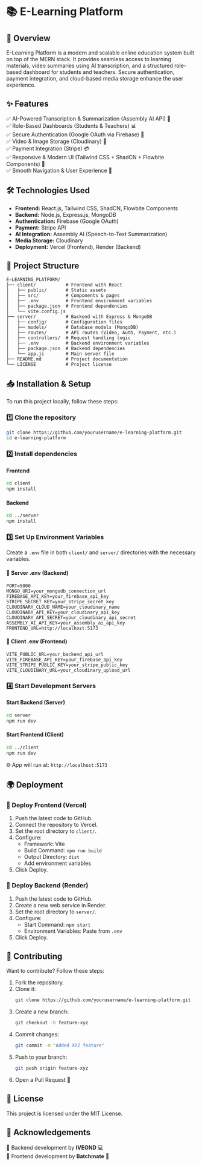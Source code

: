 # 📚 E-Learning Platform

## 🚀 Overview
E-Learning Platform is a modern and scalable online education system built on top of the MERN stack. It provides seamless access to learning materials, video summaries using AI transcription, and a structured role-based dashboard for students and teachers. Secure authentication, payment integration, and cloud-based media storage enhance the user experience.

## ✨ Features
✅ AI-Powered Transcription & Summarization (Assembly AI API) 🧠  
✅ Role-Based Dashboards (Students & Teachers) 📊  
✅ Secure Authentication (Google OAuth via Firebase) 🔐  
✅ Video & Image Storage (Cloudinary) 📁  
✅ Payment Integration (Stripe) 💳  
✅ Responsive & Modern UI (Tailwind CSS + ShadCN + Flowbite Components) 🎨  
✅ Smooth Navigation & User Experience 🔄  

## 🛠️ Technologies Used
- **Frontend:** React.js, Tailwind CSS, ShadCN, Flowbite Components
- **Backend:** Node.js, Express.js, MongoDB
- **Authentication:** Firebase (Google OAuth)
- **Payment:** Stripe API
- **AI Integration:** Assembly AI (Speech-to-Text Summarization)
- **Media Storage:** Cloudinary
- **Deployment:** Vercel (Frontend), Render (Backend)

## 📁 Project Structure
```
E-LEARNING_PLATFORM/
├── client/           # Frontend with React
│   ├── public/       # Static assets
│   ├── src/          # Components & pages
│   ├── .env          # Frontend environment variables
│   ├── package.json  # Frontend dependencies
│   └── vite.config.js
├── server/           # Backend with Express & MongoDB
│   ├── config/       # Configuration files
│   ├── models/       # Database models (MongoDB)
│   ├── routes/       # API routes (Video, Auth, Payment, etc.)
│   ├── controllers/  # Request handling logic
│   ├── .env          # Backend environment variables
│   ├── package.json  # Backend dependencies
│   └── app.js        # Main server file
├── README.md         # Project documentation
└── LICENSE           # Project license
```

## 📥 Installation & Setup
To run this project locally, follow these steps:

### 1️⃣ Clone the repository
```bash
git clone https://github.com/yourusername/e-learning-platform.git
cd e-learning-platform
```

### 2️⃣ Install dependencies
#### Frontend
```bash
cd client
npm install
```
#### Backend
```bash
cd ../server
npm install
```

### 3️⃣ Set Up Environment Variables
Create a `.env` file in both `client/` and `server/` directories with the necessary variables.

#### 📂 Server .env (Backend)
```
PORT=5000
MONGO_URI=your_mongodb_connection_url
FIREBASE_API_KEY=your_firebase_api_key
STRIPE_SECRET_KEY=your_stripe_secret_key
CLOUDINARY_CLOUD_NAME=your_cloudinary_name
CLOUDINARY_API_KEY=your_cloudinary_api_key
CLOUDINARY_API_SECRET=your_cloudinary_api_secret
ASSEMBLY_AI_API_KEY=your_assembly_ai_api_key
FRONTEND_URL=http://localhost:5173
```

#### 📂 Client .env (Frontend)
```
VITE_PUBLIC_URL=your_backend_api_url
VITE_FIREBASE_API_KEY=your_firebase_api_key
VITE_STRIPE_PUBLIC_KEY=your_stripe_public_key
VITE_CLOUDINARY_URL=your_cloudinary_upload_url
```

### 4️⃣ Start Development Servers
#### Start Backend (Server)
```bash
cd server
npm run dev
```

#### Start Frontend (Client)
```bash
cd ../client
npm run dev
```

🌐 App will run at: `http://localhost:5173`

## 🌍 Deployment
### 🚀 Deploy Frontend (Vercel)
1. Push the latest code to GitHub.
2. Connect the repository to Vercel.
3. Set the root directory to `client/`.
4. Configure:
   - Framework: Vite
   - Build Command: `npm run build`
   - Output Directory: `dist`
   - Add environment variables
5. Click Deploy.

### 🚀 Deploy Backend (Render)
1. Push the latest code to GitHub.
2. Create a new web service in Render.
3. Set the root directory to `server/`.
4. Configure:
   - Start Command: `npm start`
   - Environment Variables: Paste from `.env`
5. Click Deploy.

## 🤝 Contributing
Want to contribute? Follow these steps:
1. Fork the repository.
2. Clone it:
   ```bash
   git clone https://github.com/yourusername/e-learning-platform.git
   ```
3. Create a new branch:
   ```bash
   git checkout -b feature-xyz
   ```
4. Commit changes:
   ```bash
   git commit -m "Added XYZ feature"
   ```
5. Push to your branch:
   ```bash
   git push origin feature-xyz
   ```
6. Open a Pull Request 🚀

## 📜 License
This project is licensed under the MIT License.

## 🎉 Acknowledgements
🔹 Backend development by **IVEOND** 💻  
🔹 Frontend development by **Batchmate** 🎨

